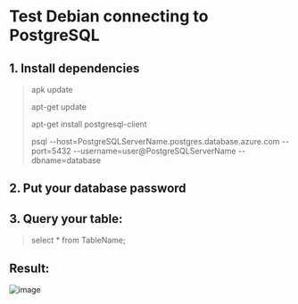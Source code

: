 # Test Debian connecting to PostgreSQL

## 1. Install dependencies 

> apk update	
> 
> apt-get update 
> 
> apt-get install postgresql-client  
> 
> psql --host=PostgreSQLServerName.postgres.database.azure.com --port=5432 --username=user@PostgreSQLServerName --dbname=database

## 2. Put your database password 

## 3. Query your table:
> select * from TableName;

## Result:
![image](https://user-images.githubusercontent.com/36493244/136130699-b7ba3685-c5a1-4f11-80ff-e8ba33142f02.png)









